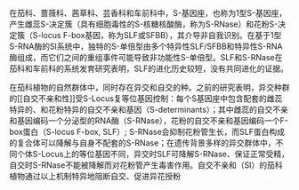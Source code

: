 在茄科、蔷薇科、茜草科、芸香科和车前科中，S-基因座，也称为1型S-基因座，产生雌蕊S-决定簇（具有细胞毒性的S-核糖核酸酶，称为S-RNase）和花粉S-决定簇（S-locus F-box基因，称为SLF或SFBB），其介导非自我识别。在基于1型S-RNA酶的SI系统中，独特的S-单倍型由多个特异性SLF/SFBB和特异性S-RNA酶组成，而它们之间的重组事件可能导致非功能性S-单倍型。SLF和S-RNase在茄科和车前科的系统发育研究表明，SLF的进化历史较短，没有共同进化的证据。

在茄科植物的自然群体中，同时存在异交和自交的种。之前的研究表明，异交种群的[[自交不亲和性]]受S-Locus复等位基因控制：每个S基因座中包含配套的雌蕊特异的、和花粉特异的自交不亲和基因（S-determinants）；其中雌蕊的自交不亲和基因编码一个分泌型的RNA酶（S-RNase），花粉的自交不亲和基因编码一个F-box蛋白（S-locus F-box, SLF）; S-RNase会抑制花粉管生长，而SLF蛋白构成的复合体可以降解与自身不配套的S-RNase；在遗传背景多样的异交群体中，不同个体S-Locus上的等位基因不同，异交时SLF可降解S-RNase、保证正常受精，自交时S-RNase不能被降解而对花粉管产生毒害作用。自交不亲和（SI）的茄科植物通过以上机制特异地阻断自交、促进异花授粉



